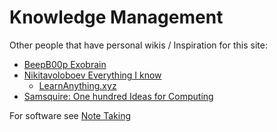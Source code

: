 # Knowledge Management

Other people that have personal wikis / Inspiration for this site:

* [BeepB00p Exobrain](https://beepb00p.xyz/exobrain/)
* [Nikitavoloboev Everything I know](https://wiki.nikitavoloboev.xyz/)
  * [LearnAnything.xyz](https://learn-anything.xyz/)
* [Samsquire: One hundred Ideas for Computing](https://samsquire.github.io/ideas/)

For software see [Note Taking](https://aerobless.gitbook.io/wiki/saas#note-taking)

